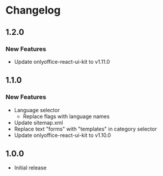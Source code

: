 # Changelog

## 1.2.0
### New Features
* Update onlyoffice-react-ui-kit to v1.11.0

## 1.1.0
### New Features
* Language selector
  - Replace flags with language names
* Update sitemap.xml
* Replace text "forms" with "templates" in category selector
* Update onlyoffice-react-ui-kit to v1.10.0

## 1.0.0
* Initial release